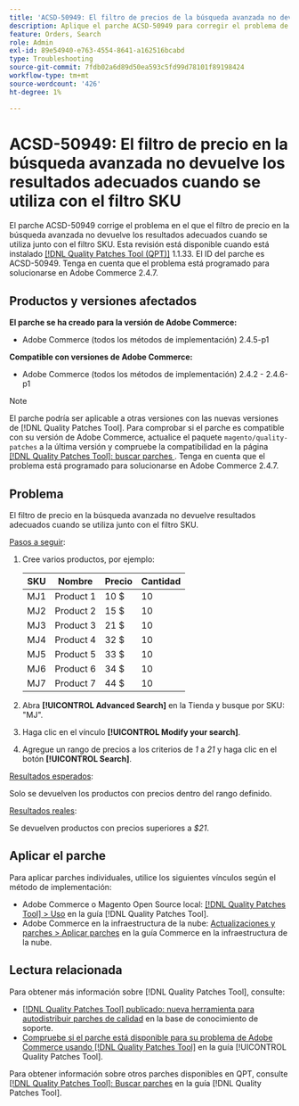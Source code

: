 ```yaml
---
title: 'ACSD-50949: El filtro de precios de la búsqueda avanzada no devuelve los resultados adecuados cuando se utiliza junto con el filtro SKU'
description: Aplique el parche ACSD-50949 para corregir el problema de Adobe Commerce en el que el filtro de precio en la búsqueda avanzada no devuelve los resultados adecuados cuando se utiliza junto con el filtro SKU.
feature: Orders, Search
role: Admin
exl-id: 89e54940-e763-4554-8641-a162516bcabd
type: Troubleshooting
source-git-commit: 7fdb02a6d89d50ea593c5fd99d78101f89198424
workflow-type: tm+mt
source-wordcount: '426'
ht-degree: 1%

---
```


# ACSD-50949: El filtro de precio en la búsqueda avanzada no devuelve los resultados adecuados cuando se utiliza con el filtro SKU

El parche ACSD-50949 corrige el problema en el que el filtro de precio en la búsqueda avanzada no devuelve los resultados adecuados cuando se utiliza junto con el filtro SKU. Esta revisión está disponible cuando está instalado [[!DNL Quality Patches Tool (QPT)]](https://experienceleague.adobe.com/es/docs/commerce-operations/tools/quality-patches-tool/quality-patches-tool-to-self-serve-quality-patches) 1.1.33. El ID del parche es ACSD-50949. Tenga en cuenta que el problema está programado para solucionarse en Adobe Commerce 2.4.7.

## Productos y versiones afectados

**El parche se ha creado para la versión de Adobe Commerce:**

* Adobe Commerce (todos los métodos de implementación) 2.4.5-p1

**Compatible con versiones de Adobe Commerce:**

* Adobe Commerce (todos los métodos de implementación) 2.4.2 - 2.4.6-p1

>[!NOTE]
>
>El parche podría ser aplicable a otras versiones con las nuevas versiones de [!DNL Quality Patches Tool]. Para comprobar si el parche es compatible con su versión de Adobe Commerce, actualice el paquete `magento/quality-patches` a la última versión y compruebe la compatibilidad en la página [[!DNL Quality Patches Tool]: buscar parches &#x200B;](<https://experienceleague.adobe.com/tools/commerce-quality-patches/index.html?lang=es>). Tenga en cuenta que el problema está programado para solucionarse en Adobe Commerce 2.4.7.

## Problema

El filtro de precio en la búsqueda avanzada no devuelve resultados adecuados cuando se utiliza junto con el filtro SKU.

<u>Pasos a seguir</u>:

1. Cree varios productos, por ejemplo:

   | SKU | Nombre | Precio | Cantidad |
   |-----|-----------|-------|----------|
   | MJ1 | Product 1 | 10 $ | 10 |
   | MJ2 | Product 2 | 15 $ | 10 |
   | MJ3 | Product 3 | 21 $ | 10 |
   | MJ4 | Product 4 | 32 $ | 10 |
   | MJ5 | Product 5 | 33 $ | 10 |
   | MJ6 | Product 6 | 34 $ | 10 |
   | MJ7 | Product 7 | 44 $ | 10 |

1. Abra **[!UICONTROL Advanced Search]** en la Tienda y busque por SKU: &quot;MJ&quot;.
1. Haga clic en el vínculo **[!UICONTROL Modify your search]**.
1. Agregue un rango de precios a los criterios de *1* a *21* y haga clic en el botón **[!UICONTROL Search]**.

<u>Resultados esperados</u>:

Solo se devuelven los productos con precios dentro del rango definido.

<u>Resultados reales</u>:

Se devuelven productos con precios superiores a *$21*.

## Aplicar el parche

Para aplicar parches individuales, utilice los siguientes vínculos según el método de implementación:

* Adobe Commerce o Magento Open Source local: [[!DNL Quality Patches Tool] > Uso](/help/tools/quality-patches-tool/usage.md) en la guía [!DNL Quality Patches Tool].
* Adobe Commerce en la infraestructura de la nube: [Actualizaciones y parches > Aplicar parches](https://experienceleague.adobe.com/docs/commerce-cloud-service/user-guide/develop/upgrade/apply-patches.html?lang=es) en la guía Commerce en la infraestructura de la nube.

## Lectura relacionada

Para obtener más información sobre [!DNL Quality Patches Tool], consulte:

* [[!DNL Quality Patches Tool] publicado: nueva herramienta para autodistribuir parches de calidad](https://experienceleague.adobe.com/es/docs/commerce-operations/tools/quality-patches-tool/quality-patches-tool-to-self-serve-quality-patches) en la base de conocimiento de soporte.
* [Compruebe si el parche está disponible para su problema de Adobe Commerce usando [!DNL Quality Patches Tool]](/help/tools/quality-patches-tool/patches-available-in-qpt/check-patch-for-magento-issue-with-magento-quality-patches.md) en la guía [!UICONTROL Quality Patches Tool].


Para obtener información sobre otros parches disponibles en QPT, consulte [[!DNL Quality Patches Tool]: Buscar parches](<https://experienceleague.adobe.com/tools/commerce-quality-patches/index.html?lang=es>) en la guía [!DNL Quality Patches Tool].
